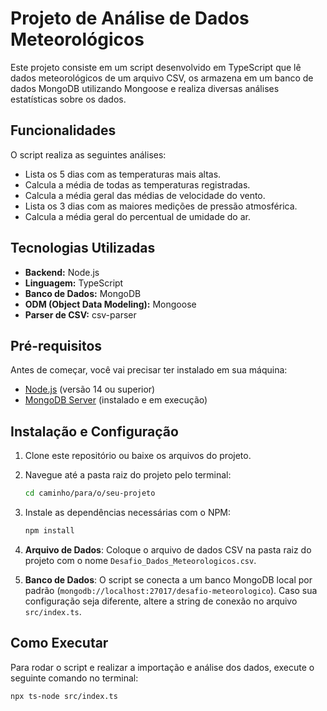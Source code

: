 # Projeto de Análise de Dados Meteorológicos

Este projeto consiste em um script desenvolvido em TypeScript que lê dados meteorológicos de um arquivo CSV, os armazena em um banco de dados MongoDB utilizando Mongoose e realiza diversas análises estatísticas sobre os dados.

## Funcionalidades

O script realiza as seguintes análises:

-   Lista os 5 dias com as temperaturas mais altas.
-   Calcula a média de todas as temperaturas registradas.
-   Calcula a média geral das médias de velocidade do vento.
-   Lista os 3 dias com as maiores medições de pressão atmosférica.
-   Calcula a média geral do percentual de umidade do ar.

## Tecnologias Utilizadas

-   **Backend:** Node.js
-   **Linguagem:** TypeScript
-   **Banco de Dados:** MongoDB
-   **ODM (Object Data Modeling):** Mongoose
-   **Parser de CSV:** csv-parser

## Pré-requisitos

Antes de começar, você vai precisar ter instalado em sua máquina:
-   [Node.js](https://nodejs.org/en/) (versão 14 ou superior)
-   [MongoDB Server](https://www.mongodb.com/try/download/community) (instalado e em execução)

## Instalação e Configuração

1.  Clone este repositório ou baixe os arquivos do projeto.

2.  Navegue até a pasta raiz do projeto pelo terminal:
    ```bash
    cd caminho/para/o/seu-projeto
    ```

3.  Instale as dependências necessárias com o NPM:
    ```bash
    npm install
    ```

4.  **Arquivo de Dados**: Coloque o arquivo de dados CSV na pasta raiz do projeto com o nome `Desafio_Dados_Meteorologicos.csv`.

5.  **Banco de Dados**: O script se conecta a um banco MongoDB local por padrão (`mongodb://localhost:27017/desafio-meteorologico`). Caso sua configuração seja diferente, altere a string de conexão no arquivo `src/index.ts`.

## Como Executar

Para rodar o script e realizar a importação e análise dos dados, execute o seguinte comando no terminal:

```bash
npx ts-node src/index.ts
